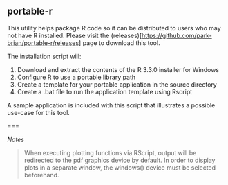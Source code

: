 ## portable-r

This utility helps package R code so it can be distributed to users who may not have R installed. Please visit the (releases)[https://github.com/park-brian/portable-r/releases] page to download this tool.

The installation script will: 

1. Download and extract the contents of the R 3.3.0 installer for Windows
2. Configure R to use a portable library path
3. Create a template for your portable application in the source directory
4. Create a .bat file to run the application template using Rscript

A sample application is included with this script that illustrates a possible use-case for this tool.

===

_Notes_

> When executing plotting functions via RScript, output will be redirected to the pdf graphics device by default. In order to display plots in a separate window, the windows() device must be selected beforehand.

